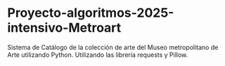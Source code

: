 # Proyecto-algoritmos-2025-intensivo-Metroart
Sistema de Catálogo de la colección de arte del Museo metropolitano de Arte utilizando Python. Utilizando las librería requests y Pillow.
